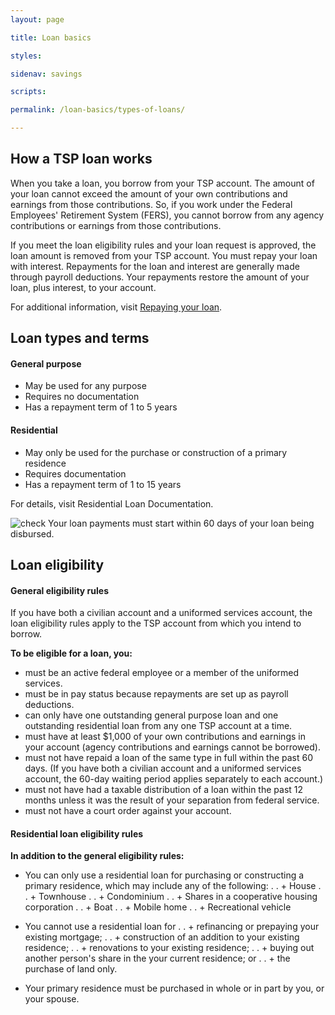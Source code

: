 ```yaml
---
layout: page

title: Loan basics

styles:

sidenav: savings

scripts:

permalink: /loan-basics/types-of-loans/

---
```


## How a TSP loan works 

When you take a loan, you borrow from your TSP account. The amount of your loan cannot exceed the amount of your own contributions and earnings from those contributions. So, if you work under the Federal Employees' Retirement System (FERS), you cannot borrow from any agency contributions or earnings from those contributions.
 
If you meet the loan eligibility rules and your loan request is approved, the loan amount is removed from your TSP account. You must repay your loan with interest. Repayments for the loan and interest are generally made through payroll deductions. Your repayments restore the amount of your loan, plus interest, to your account.

For additional information, visit [Repaying your loan](repaying-your-loan.md).

## Loan types and terms

#### General purpose 
+ May be used for any purpose
+ Requires no documentation
+ Has a repayment term of 1 to 5 years
#### Residential
+ May only be used for the purchase or construction of a primary residence
+ Requires documentation
+ Has a repayment term of 1 to 15 years

For details, visit Residential Loan Documentation.

![check](tsp-redesign/assets/img/alert-circle.svg "circle alert") Your loan payments must start within 60 days of your loan being disbursed.

## Loan eligibility

#### General eligibility rules

If you have both a civilian account and a uniformed services account, the loan eligibility rules apply to the TSP account from which you intend to borrow.
 
**To be eligible for a loan, you:**
+ must be an active federal employee or a member of the uniformed services.
+ must be in pay status because repayments are set up as payroll deductions.
+ can only have one outstanding general purpose loan and one outstanding residential loan from any one TSP account at a time.
+ must have at least $1,000 of your own contributions and earnings in your account (agency contributions and earnings cannot be borrowed).
+ must not have repaid a loan of the same type in full within the past 60 days. (If you have both a civilian account and a uniformed services account, the 60-day waiting period applies separately to each account.)
+ must not have had a taxable distribution of a loan within the past 12 months unless it was the result of your separation from federal service.
+ must not have a court order against your account.

#### Residential loan eligibility rules
**In addition to the general eligibility rules:**
+ You can only use a residential loan for purchasing or constructing a primary residence, which may include any of the following:
. . + House
. . + Townhouse
. . + Condominium
. . + Shares in a cooperative housing corporation
. . + Boat
. . + Mobile home
. . + Recreational vehicle
 
+ You cannot use a residential loan for
. . + refinancing or prepaying your existing mortgage;
. . + construction of an addition to your existing residence;
. . + renovations to your existing residence;
. . + buying out another person's share in the your current residence; or
. . + the purchase of land only.
 
+ Your primary residence must be purchased in whole or in part by you, or your spouse.

